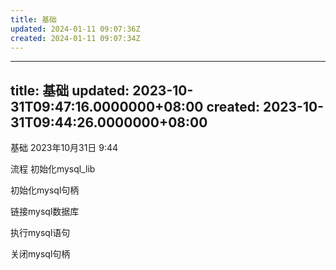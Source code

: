 ```yaml
---
title: 基础
updated: 2024-01-11 09:07:36Z
created: 2024-01-11 09:07:34Z
---
```


---
title: 基础
updated: 2023-10-31T09:47:16.0000000+08:00
created: 2023-10-31T09:44:26.0000000+08:00
---

基础
2023年10月31日
9:44

流程
初始化mysql_lib

初始化mysql句柄

链接mysql数据库

执行mysql语句

关闭mysql句柄

